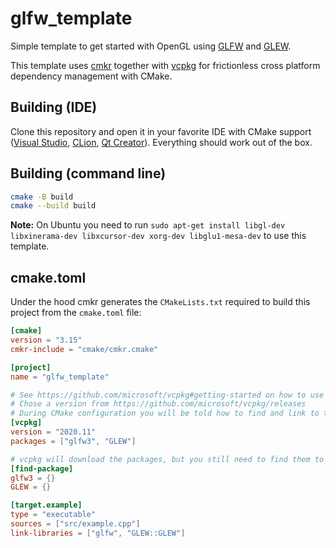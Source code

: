 # glfw_template

Simple template to get started with OpenGL using [GLFW](https://www.glfw.org/docs/latest/quick_guide.html) and [GLEW](https://github.com/nigels-com/glew).

This template uses [cmkr](https://github.com/MoAlyousef/cmkr) together with [vcpkg](https://github.com/microsoft/vcpkg) for frictionless cross platform dependency management with CMake.

## Building (IDE)

Clone this repository and open it in your favorite IDE with CMake support ([Visual Studio](https://visualstudio.microsoft.com/), [CLion](https://www.jetbrains.com/clion/), [Qt Creator](https://www.qt.io/product/development-tools)). Everything should work out of the box.

## Building (command line)

```sh
cmake -B build
cmake --build build
```

**Note:** On Ubuntu you need to run `sudo apt-get install libgl-dev libxinerama-dev libxcursor-dev xorg-dev libglu1-mesa-dev` to use this template.

## cmake.toml

Under the hood cmkr generates the `CMakeLists.txt` required to build this project from the `cmake.toml` file:

```toml
[cmake]
version = "3.15"
cmkr-include = "cmake/cmkr.cmake"

[project]
name = "glfw_template"

# See https://github.com/microsoft/vcpkg#getting-started on how to use vcpkg
# Chose a version from https://github.com/microsoft/vcpkg/releases
# During CMake configuration you will be told how to find and link to the packages
[vcpkg]
version = "2020.11"
packages = ["glfw3", "GLEW"]

# vcpkg will download the packages, but you still need to find them to use them
[find-package]
glfw3 = {}
GLEW = {}

[target.example]
type = "executable"
sources = ["src/example.cpp"]
link-libraries = ["glfw", "GLEW::GLEW"]
```

